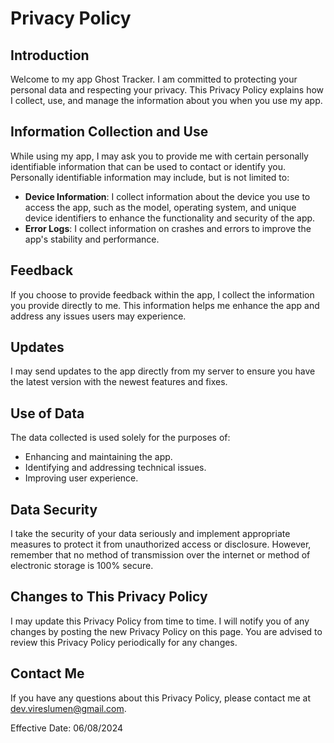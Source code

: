 # Privacy Policy

## Introduction
Welcome to my app Ghost Tracker. I am committed to protecting your personal data and respecting your privacy. This Privacy Policy explains how I collect, use, and manage the information about you when you use my app.

## Information Collection and Use
While using my app, I may ask you to provide me with certain personally identifiable information that can be used to contact or identify you. Personally identifiable information may include, but is not limited to:
- **Device Information**: I collect information about the device you use to access the app, such as the model, operating system, and unique device identifiers to enhance the functionality and security of the app.
- **Error Logs**: I collect information on crashes and errors to improve the app's stability and performance.

## Feedback
If you choose to provide feedback within the app, I collect the information you provide directly to me. This information helps me enhance the app and address any issues users may experience.

## Updates
I may send updates to the app directly from my server to ensure you have the latest version with the newest features and fixes.

## Use of Data
The data collected is used solely for the purposes of:
- Enhancing and maintaining the app.
- Identifying and addressing technical issues.
- Improving user experience.

## Data Security
I take the security of your data seriously and implement appropriate measures to protect it from unauthorized access or disclosure. However, remember that no method of transmission over the internet or method of electronic storage is 100% secure.

## Changes to This Privacy Policy
I may update this Privacy Policy from time to time. I will notify you of any changes by posting the new Privacy Policy on this page. You are advised to review this Privacy Policy periodically for any changes.

## Contact Me
If you have any questions about this Privacy Policy, please contact me at dev.vireslumen@gmail.com.

Effective Date: 06/08/2024
